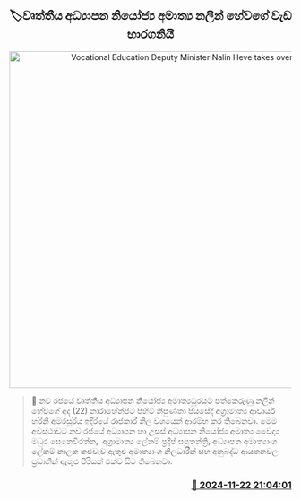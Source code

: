 <p align='center'><b><h2 align='center' title='Vocational Education Deputy Minister Nalin Heve takes over'>🏷වෘත්තීය අධ්‍යාපන නියෝජ්‍ය අමාත්‍ය නලින් හේවගේ වැඩ භාරගනියි</h2></b></p>
<p align='center'><img src='https://helakuru.sgp1.cdn.digitaloceanspaces.com/esana/images/lib/nalin-hewage-minister.jpg' width='600' alt='Vocational Education Deputy Minister Nalin Heve takes over'></p>

>📝 නව රජයේ වෘත්තීය අධ්‍යාපන නියෝජ්‍ය අමාත්‍යධූරයට පත්කෙරුණු නලින් හේවගේ අද (22) නාරාහේන්පිට පිහිටි නිපුණතා පියසේදී අග්‍රාමාත්‍ය ආචාර්ය හරිනි අමරසූරිය ඉදිරියේ රාජකාරී නිල වශයෙන් ආරම්භ කර තිබෙනවා.
මෙම අවස්ථාවට නව රජයේ අධ්‍යාපන හා උසස් අධ්‍යාපන නියෝජ්‍ය අමාත්‍ය වෛද්‍ය මධුර සෙනෙවිරත්න,  අග්‍රාමාත්‍ය ලේකම් ප්‍රදීප් සපුතන්ත්‍රි, අධ්‍යාපන අමාත්‍යාංශ ලේකම් නාලක කළුවැව ඇතුළු අමාත්‍යාංශ නිලධාරීන් සහ අනුබද්ධ ආයතනවල ප්‍රධානීන් ඇතුළු පිරිසක් එක්ව සිට තිබෙනවා.


<h3 align='right'><a href='https://www.helakuru.lk/esana/p/105375/'>📅 2024-11-22 21:04:01</a></h3>
